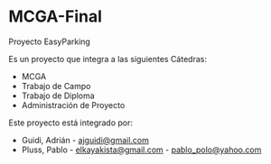 # MCGA-Final
Proyecto EasyParking 

Es un proyecto que integra a las siguientes Cátedras:
* MCGA
* Trabajo de Campo
* Trabajo de Diploma
* Administración de Proyecto

Este proyecto está integrado por:
* Guidi, Adrián - ajguidi@gmail.com
* Pluss, Pablo  - elkayakista@gmail.com
                - pablo_polo@yahoo.com
